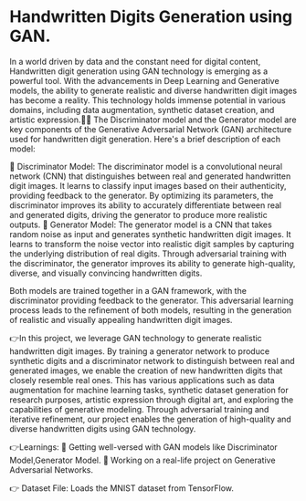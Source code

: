 # Handwritten Digits Generation using GAN.
In a world driven by data and the constant need for digital content, Handwritten digit generation using GAN technology is emerging as a powerful tool. With the advancements in Deep Learning and Generative models, the ability to generate realistic and diverse handwritten digit images has become a reality. This technology holds immense potential in various domains, including data augmentation, synthetic dataset creation, and artistic expression.🚀💡
The Discriminator model and the Generator model are key components of the Generative Adversarial Network (GAN) architecture used for handwritten digit generation. Here's a brief description of each model:

 📌 Discriminator Model:
The discriminator model is a convolutional neural network (CNN) that distinguishes between real and generated handwritten digit images. It learns to classify input images based on their authenticity, providing feedback to the generator. By optimizing its parameters, the discriminator improves its ability to accurately differentiate between real and generated digits, driving the generator to produce more realistic outputs.
📌 Generator Model:
The generator model is a CNN that takes random noise as input and generates synthetic handwritten digit images. It learns to transform the noise vector into realistic digit samples by capturing the underlying distribution of real digits. Through adversarial training with the discriminator, the generator improves its ability to generate high-quality, diverse, and visually convincing handwritten digits.

 Both models are trained together in a GAN framework, with the discriminator providing feedback to the generator. This adversarial learning process leads to the refinement of both models, resulting in the generation of realistic and visually appealing handwritten digit images.

 👉In this project, we leverage GAN technology to generate realistic handwritten digit images. By training a generator network to produce synthetic digits and a discriminator network to distinguish between real and generated images, we enable the creation of new handwritten digits that closely resemble real ones. This has various applications such as data augmentation for machine learning tasks, synthetic dataset generation for research purposes, artistic expression through digital art, and exploring the capabilities of generative modeling. Through adversarial training and iterative refinement, our project enables the generation of high-quality and diverse handwritten digits using GAN technology.

👉Learnings:
📌 Getting well-versed with GAN models like Discriminator Model,Generator Model.
📌 Working on a real-life project on Generative Adversarial Networks.

 

👉 Dataset File: Loads the MNIST dataset from TensorFlow.

